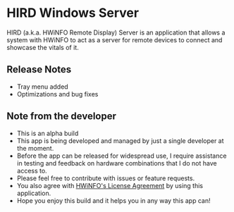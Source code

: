 # HIRD Windows Server
HIRD (a.k.a. HWiNFO Remote Display) Server is an application that allows a system with HWiNFO to act as a server for remote devices to connect and showcase the vitals of it.

## Release Notes

- Tray menu added
- Optimizations and bug fixes

## Note from the developer

- This is an alpha build
- This app is being developed and managed by just a single developer at the moment.
- Before the app can be released for widespread use, I require assistance in testing and feedback on hardware combinations that I do not have access to.
- Please feel free to contribute with issues or feature requests.
- You also agree with [HWiNFO's License Agreement](https://www.hwinfo.com/files/license.pdf) by using this application.
- Hope you enjoy this build and it helps you in any way this app can!
